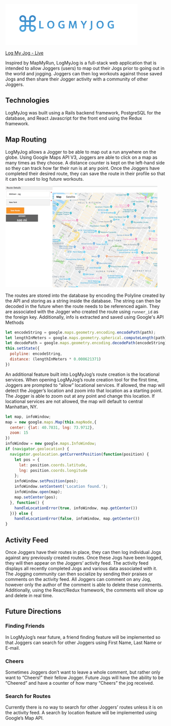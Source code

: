  ![LogMyJog](/app/assets/images/logmyjog.png "LogMyJog")

[Log My Jog - Live](https://logmyjog.herokuapp.com/ "LogMyJog")

Inspired by MapMyRun, LogMyJog is a full-stack web application that is intended to allow Joggers (users) to map out their Jogs prior to going out in the world and jogging. Joggers can then log workouts against those saved Jogs and then share their Jogger activity with a community of other Joggers.

## Technologies

LogMyJog was built using a Rails backend framework, PostgreSQL for the database, and React Javascript for the front end using the Redux framework.

## Map Routing

LogMyJog allows a Jogger to be able to map out a run anywhere on the globe. Using Google Maps API V3, Joggers are able to click on a map as many times as they choose. A distance counter is kept on the left-hand side so they can track how far their run is at any point. Once the Joggers have completed their desired route, they can save the route in their profile so that it can be used to log future workouts.

 ![Map](/app/assets/images/mappingroute.gif)

The routes are stored into the database by encoding the Polyline created by the API and storing as a string inside the database. The string can then be decoded in the future when the route needs to be referenced again. They are associated with the Jogger who created the route using `runner_id` as the foreign key. Additionally, info is extracted and saved using Google's API Methods

```javascript
let encodeString = google.maps.geometry.encoding.encodePath(path);
let lengthInMeters = google.maps.geometry.spherical.computeLength(path);
let decodePath = google.maps.geometry.encoding.decodePath(encodeString)
this.setState({
  polyline: encodeString,
  distance: (lengthInMeters * 0.000621371)
})

```

An additional feature built into LogMyJog’s route creation is the locational services. When opening LogMyJog’s route creation tool for the first time, Joggers are prompted to “allow” locational services. If allowed, the map will detect the Jogger’s location and zoom into that location as a starting point. The Jogger is able to zoom out at any point and change this location. If locational services are not allowed, the map will default to central Manhattan, NY.

```javascript
let map, infoWindow;
map = new google.maps.Map(this.mapNode,{
  center: {lat: 40.7831, lng: 73.9712},
  zoom: 15
})
infoWindow = new google.maps.InfoWindow;
if (navigator.geolocation) {
  navigator.geolocation.getCurrentPosition(function(position) {
    let pos = {
      lat: position.coords.latitude,
      lng: position.coords.longitude
    };
    infoWindow.setPosition(pos);
    infoWindow.setContent('Location found.');
    infoWindow.open(map);
    map.setCenter(pos);
  }, function() {
    handleLocationError(true, infoWindow, map.getCenter())
  })} else {
    handleLocationError(false, infoWindow, map.getCenter())
}
```

## Activity Feed

Once Joggers have their routes in place, they can then log individual Jogs against any previously created routes. Once these Jogs have been logged, they will then appear on the Joggers’ activity feed. The activity feed displays all recently completed Jogs and various data associated with it. The Jogging community can then socialize by sending their praises or comments on the activity feed. All Joggers can comment on any Jog, however only the author of the comment is able to delete these comments. Additionally, using the React/Redux framework, the comments will show up and delete in real time.

## Future Directions

### Finding Friends
In LogMyJog’s near future, a friend finding feature will be implemented so that Joggers can search for other Joggers using First Name, Last Name or E-mail.

### Cheers

Sometimes Joggers don’t want to leave a whole comment, but rather only want to “Cheers!” their fellow Jogger. Future Jogs will have the ability to be “Cheered” and have a counter of how many “Cheers” the jog received.

### Search for Routes

Currently there is no way to search for other Joggers’ routes unless it is on the activity feed. A search by location feature will be implemented using Google’s Map API.
